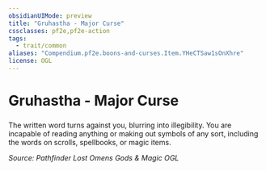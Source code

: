 ```yaml
---
obsidianUIMode: preview
title: "Gruhastha - Major Curse"
cssclasses: pf2e,pf2e-action
tags:
  - trait/common
aliases: "Compendium.pf2e.boons-and-curses.Item.YHeCTSaw1sOnXhre"
license: OGL
---
```

# Gruhastha - Major Curse

### 






The written word turns against you, blurring into illegibility. You are incapable of reading anything or making out symbols of any sort, including the words on scrolls, spellbooks, or magic items.

*Source: Pathfinder Lost Omens Gods & Magic*
*OGL*